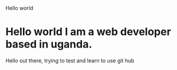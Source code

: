 <!DOCTYPE html>
<html>
<head>
Hello world 
</head>
<body>
<h1> Hello world
I am a web developer based in uganda.

</h1>
<p> Hello out there, trying to test and learn to use git hub<p>
</body>
</html>

